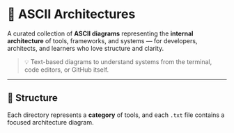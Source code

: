 # 🧱 ASCII Architectures

A curated collection of **ASCII diagrams** representing the **internal architecture** of tools, frameworks, and systems — for developers, architects, and learners who love structure and clarity.

> 💡 Text-based diagrams to understand systems from the terminal, code editors, or GitHub itself.

---

## 📁 Structure

Each directory represents a **category** of tools, and each `.txt` file contains a focused architecture diagram.

